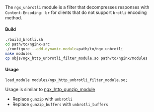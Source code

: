 The `ngx_unbrotli` module is a filter that decompresses responses with `Content-Encoding: br` for clients that do not support `brotli` encoding method.

#### Build

```bash
./build_brotli.sh
cd path/to/nginx-src
./configure --add-dynamic-module=path/to/ngx_unbrotli
make modules
cp objs/ngx_http_unbrotli_filter_module.so path/to/nginx/modules
```

#### Usage

`load_module modules/ngx_http_unbrotli_filter_module.so;`

Usage is similar to [ngx_http_gunzip_module](http://nginx.org/en/docs/http/ngx_http_gunzip_module.html)

- Replace `gunzip` with `unbrotli`
- Replace `gunzip_buffers` with `unbrotli_buffers`
